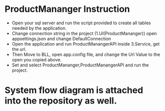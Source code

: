  # ProductMananger Instruction
- Open your sql server and run the script provided to create all tables needed by the application.
- Change connection string in the project (1.UI(ProductMananger)) open appsettings.json and change DefaultConnection
- Open the application and run ProductManangerAPI inside 3.Service, get the url.
- Then Move to BLL, open app.config file, and change the Url Value to the open you copied above.
- Set <Multiple Startup Projects> and select ProductMananger,ProductManangerAPI and run the project.
# System flow diagram is attached into the repository as well.
